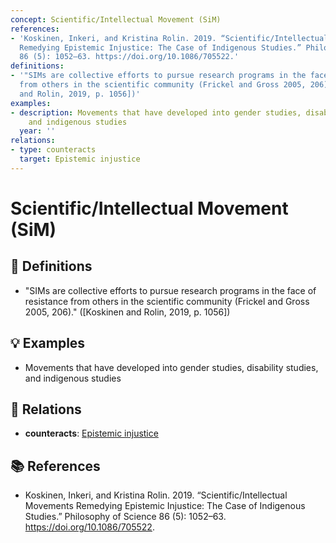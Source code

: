 ```yaml
---
concept: Scientific/Intellectual Movement (SiM)
references:
- 'Koskinen, Inkeri, and Kristina Rolin. 2019. “Scientific/Intellectual Movements
  Remedying Epistemic Injustice: The Case of Indigenous Studies.” Philosophy of Science
  86 (5): 1052–63. https://doi.org/10.1086/705522.'
definitions:
- '"SIMs are collective efforts to pursue research programs in the face of resistance
  from others in the scientific community (Frickel and Gross 2005, 206)." ([Koskinen
  and Rolin, 2019, p. 1056])'
examples:
- description: Movements that have developed into gender studies, disability studies,
    and indigenous studies
  year: ''
relations:
- type: counteracts
  target: Epistemic injustice
---
```


# Scientific/Intellectual Movement (SiM)

## 📖 Definitions

- "SIMs are collective efforts to pursue research programs in the face of resistance from others in the scientific community (Frickel and Gross 2005, 206)." ([Koskinen and Rolin, 2019, p. 1056])

## 💡 Examples

- Movements that have developed into gender studies, disability studies, and indigenous studies

## 🔗 Relations

- **counteracts**: [Epistemic injustice](./epistemic-injustice.md)

## 📚 References

- Koskinen, Inkeri, and Kristina Rolin. 2019. “Scientific/Intellectual Movements Remedying Epistemic Injustice: The Case of Indigenous Studies.” Philosophy of Science 86 (5): 1052–63. https://doi.org/10.1086/705522.
